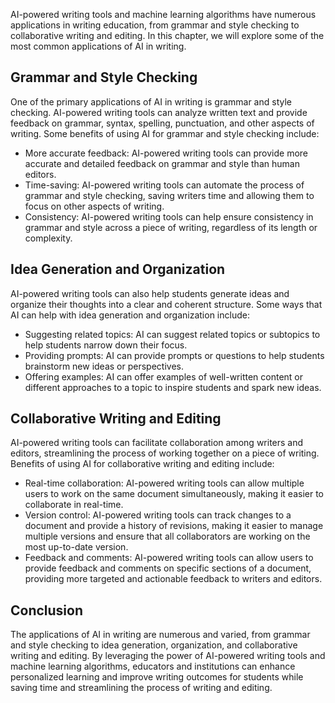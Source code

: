 

AI-powered writing tools and machine learning algorithms have numerous applications in writing education, from grammar and style checking to collaborative writing and editing. In this chapter, we will explore some of the most common applications of AI in writing.

Grammar and Style Checking
--------------------------

One of the primary applications of AI in writing is grammar and style checking. AI-powered writing tools can analyze written text and provide feedback on grammar, syntax, spelling, punctuation, and other aspects of writing. Some benefits of using AI for grammar and style checking include:

* More accurate feedback: AI-powered writing tools can provide more accurate and detailed feedback on grammar and style than human editors.
* Time-saving: AI-powered writing tools can automate the process of grammar and style checking, saving writers time and allowing them to focus on other aspects of writing.
* Consistency: AI-powered writing tools can help ensure consistency in grammar and style across a piece of writing, regardless of its length or complexity.

Idea Generation and Organization
--------------------------------

AI-powered writing tools can also help students generate ideas and organize their thoughts into a clear and coherent structure. Some ways that AI can help with idea generation and organization include:

* Suggesting related topics: AI can suggest related topics or subtopics to help students narrow down their focus.
* Providing prompts: AI can provide prompts or questions to help students brainstorm new ideas or perspectives.
* Offering examples: AI can offer examples of well-written content or different approaches to a topic to inspire students and spark new ideas.

Collaborative Writing and Editing
---------------------------------

AI-powered writing tools can facilitate collaboration among writers and editors, streamlining the process of working together on a piece of writing. Benefits of using AI for collaborative writing and editing include:

* Real-time collaboration: AI-powered writing tools can allow multiple users to work on the same document simultaneously, making it easier to collaborate in real-time.
* Version control: AI-powered writing tools can track changes to a document and provide a history of revisions, making it easier to manage multiple versions and ensure that all collaborators are working on the most up-to-date version.
* Feedback and comments: AI-powered writing tools can allow users to provide feedback and comments on specific sections of a document, providing more targeted and actionable feedback to writers and editors.

Conclusion
----------

The applications of AI in writing are numerous and varied, from grammar and style checking to idea generation, organization, and collaborative writing and editing. By leveraging the power of AI-powered writing tools and machine learning algorithms, educators and institutions can enhance personalized learning and improve writing outcomes for students while saving time and streamlining the process of writing and editing.
